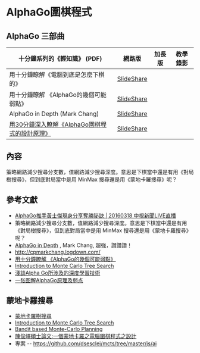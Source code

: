 # AlphaGo圍棋程式

## AlphaGo 三部曲

| 十分鐘系列的《輕知識》 (PDF)  |  網路版  | 加長版 | 教學錄影 | 
|--------|-----------|----|-----|
|  用十分鐘瞭解《電腦到底是怎麼下棋的》  | [SlideShare](http://www.slideshare.net/ccckmit/ss-59361780)   | | |
|  用十分鐘瞭解 《AlphaGo的幾個可能弱點》  | [SlideShare](http://www.slideshare.net/ccckmit/alphago-59482042)   | | |
|  AlphaGo in Depth (Mark Chang)  | [SlideShare](http://www.slideshare.net/ckmarkohchang/alphago-in-depth)   | | |
|  [用30分鐘深入瞭解《AlphaGo圍棋程式的設計原理》](../slide/30minAlphaGo3in1.pdf)  | [SlideShare](http://www.slideshare.net/ccckmit/30alphago)   | |  | [Facebook](https://www.facebook.com/ccckmit/posts/10153908393201893) | 

## 內容

策略網路減少搜尋分支數，值網路減少搜尋深度。意思是下棋當中還是有用《對局樹搜尋》，但到底對局當中是用 MinMax 搜尋還是用《蒙地卡羅搜尋》呢？

## 參考文獻

* [AlphaGo推手黃士傑現身分享奪勝祕訣 │20160318 中視新聞LIVE直播](https://www.youtube.com/watch?v=1fnlIhRSIYU)
 * 策略網路減少搜尋分支數，值網路減少搜尋深度。意思是下棋當中還是有用《對局樹搜尋》，但到底對局當中是用 MinMax 搜尋還是用《蒙地卡羅搜尋》呢？
* [AlphaGo in Depth](http://www.slideshare.net/ckmarkohchang/alphago-in-depth) , Mark Chang, 超強，讚讚讚！
 * <http://cpmarkchang.logdown.com/>
* [用十分鐘瞭解 《AlphaGo的幾個可能弱點》](http://www.slideshare.net/ccckmit/alphago-59482042)
 * [Introduction to Monte Carlo Tree Search](https://jeffbradberry.com/posts/2015/09/intro-to-monte-carlo-tree-search/)
 * [淺談Alpha Go所涉及的深度學習技術](https://dotblogs.com.tw/allanyiin/2016/03/12/222215)
* [一张图解AlphaGo原理及弱点](http://mp.weixin.qq.com/s?__biz=MzIxNjE3MTM5OA%3D%3D&mid=402241411&idx=1&sn=98557fdc359a17af9ab6b1ed7e09854a&scene=2&srcid=0314rM6ivyxIaEMfKIaW167Z&from=timeline&isappinstalled=0#wechat_redirect)

## 蒙地卡羅搜尋

* [蒙地卡羅樹搜尋](https://zh.wikipedia.org/wiki/%E8%92%99%E7%89%B9%E5%8D%A1%E6%B4%9B%E6%A0%91%E6%90%9C%E7%B4%A2)
* [Introduction to Monte Carlo Tree Search](https://jeffbradberry.com/posts/2015/09/intro-to-monte-carlo-tree-search/)
 * [Bandit based Monte-Carlo Planning](https://www.lri.fr/~sebag/Examens_2008/UCT_ecml06.pdf)
* [陳俊嶧碩士論文:一個蒙地卡羅之電腦圍棋程式之設計](https://ir.nctu.edu.tw/bitstream/11536/45925/1/558001.pdf)
* 專案 -- https://github.com/dsesclei/mcts/tree/master/js/ai